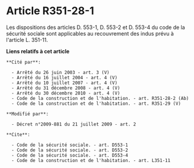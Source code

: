 # Article R351-28-1

Les dispositions des articles D. 553-1, D. 553-2 et D. 553-4 du code de la sécurité sociale sont applicables au recouvrement
des indus prévu à l'article L. 351-11.

**Liens relatifs à cet article**

	**Cité par**:

	  - Arrêté du 26 juin 2003 - art. 3 (V)
	  - Arrêté du 16 juillet 2004 - art. 4 (V)
	  - Arrêté du 10 juillet 2007 - art. 4 (V)
	  - Arrêté du 31 décembre 2008 - art. 4 (V)
	  - Arrêté du 30 décembre 2010 - art. 4 (V)
	  - Code de la construction et de l'habitation. - art. R351-28-2 (Ab)
	  - Code de la construction et de l'habitation. - art. R351-29 (V)

	**Modifié par**:

	  - Décret n°2009-881 du 21 juillet 2009 - art. 2

	**Cite**:

	  - Code de la sécurité sociale. - art. D553-1
	  - Code de la sécurité sociale. - art. D553-2
	  - Code de la sécurité sociale. - art. D553-4
	  - Code de la construction et de l'habitation. - art. L351-11
